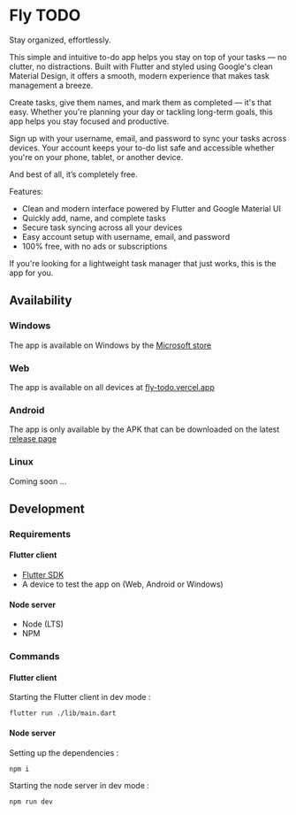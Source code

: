 # Fly TODO

Stay organized, effortlessly.

This simple and intuitive to-do app helps you stay on top of your tasks — no clutter, no distractions. Built with Flutter and styled using Google's clean Material Design, it offers a smooth, modern experience that makes task management a breeze.

Create tasks, give them names, and mark them as completed — it's that easy. Whether you're planning your day or tackling long-term goals, this app helps you stay focused and productive.

Sign up with your username, email, and password to sync your tasks across devices. Your account keeps your to-do list safe and accessible whether you're on your phone, tablet, or another device.

And best of all, it’s completely free.

Features:

-   Clean and modern interface powered by Flutter and Google Material UI
-   Quickly add, name, and complete tasks
-   Secure task syncing across all your devices
-   Easy account setup with username, email, and password
-   100% free, with no ads or subscriptions

If you're looking for a lightweight task manager that just works, this is the app for you.

## Availability

### Windows

The app is available on Windows by the [Microsoft store](https://apps.microsoft.com/detail/9N6TLNJ99NBP)

### Web

The app is available on all devices at [fly-todo.vercel.app](https://fly-todo.vercel.app/)

### Android

The app is only available by the APK that can be downloaded on the latest [release page](https://github.com/ilianoKokoro/fly-todo/releases/latest)

### Linux

Coming soon ...

## Development

### Requirements

#### Flutter client

-   [Flutter SDK](https://docs.flutter.dev/get-started/install)
-   A device to test the app on (Web, Android or Windows)

#### Node server

-   Node (LTS)
-   NPM

### Commands

#### Flutter client

Starting the Flutter client in dev mode :

```
flutter run ./lib/main.dart
```

#### Node server

Setting up the dependencies :

```
npm i
```

Starting the node server in dev mode :

```
npm run dev
```
